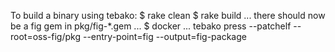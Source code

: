 To build a binary using tebako:
$ rake clean
$ rake build
... there should now be a fig gem in pkg/fig-*.gem ...
$ docker ... tebako press --patchelf --root=oss-fig/pkg --entry-point=fig --output=fig-package
